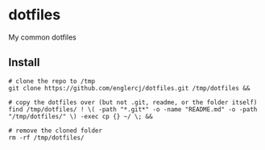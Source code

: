 dotfiles
========

My common dotfiles

## Install

```shell
# clone the repo to /tmp
git clone https://github.com/englercj/dotfiles.git /tmp/dotfiles &&

# copy the dotfiles over (but not .git, readme, or the folder itself)
find /tmp/dotfiles/ ! \( -path "*.git*" -o -name "README.md" -o -path "/tmp/dotfiles/" \) -exec cp {} ~/ \; &&

# remove the cloned folder
rm -rf /tmp/dotfiles/
```
